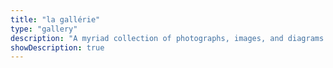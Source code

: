 ```yaml
---
title: "la gallérie"
type: "gallery"
description: "A myriad collection of photographs, images, and diagrams."
showDescription: true
---
```

